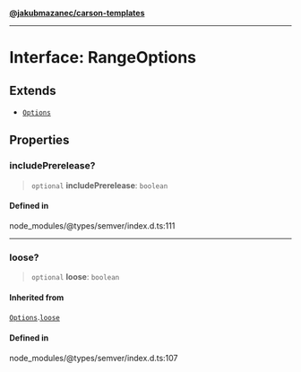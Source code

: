 [**@jakubmazanec/carson-templates**](../../../README.md)

---

# Interface: RangeOptions

## Extends

- [`Options`](Options.md)

## Properties

### includePrerelease?

> `optional` **includePrerelease**: `boolean`

#### Defined in

node_modules/@types/semver/index.d.ts:111

---

### loose?

> `optional` **loose**: `boolean`

#### Inherited from

[`Options`](Options.md).[`loose`](Options.md#loose)

#### Defined in

node_modules/@types/semver/index.d.ts:107
